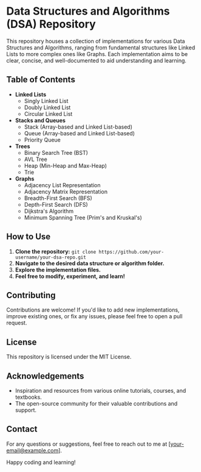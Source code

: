 # Data Structures and Algorithms (DSA) Repository

This repository houses a collection of implementations for various Data Structures and Algorithms, ranging from fundamental structures like Linked Lists to more complex ones like Graphs. Each implementation aims to be clear, concise, and well-documented to aid understanding and learning.

## Table of Contents

* **Linked Lists**
    * Singly Linked List
    * Doubly Linked List
    * Circular Linked List
* **Stacks and Queues**
    * Stack (Array-based and Linked List-based)
    * Queue (Array-based and Linked List-based)
    * Priority Queue
* **Trees**
    * Binary Search Tree (BST)
    * AVL Tree
    * Heap (Min-Heap and Max-Heap)
    * Trie
* **Graphs**
    * Adjacency List Representation
    * Adjacency Matrix Representation
    * Breadth-First Search (BFS)
    * Depth-First Search (DFS)
    * Dijkstra's Algorithm
    * Minimum Spanning Tree (Prim's and Kruskal's)

## How to Use

1. **Clone the repository:** `git clone https://github.com/your-username/your-dsa-repo.git`
2. **Navigate to the desired data structure or algorithm folder.**
3. **Explore the implementation files.**
4. **Feel free to modify, experiment, and learn!**

## Contributing

Contributions are welcome! If you'd like to add new implementations, improve existing ones, or fix any issues, please feel free to open a pull request.

## License

This repository is licensed under the MIT License.

## Acknowledgements

* Inspiration and resources from various online tutorials, courses, and textbooks.
* The open-source community for their valuable contributions and support.

## Contact

For any questions or suggestions, feel free to reach out to me at [your-email@example.com].

Happy coding and learning!
